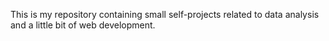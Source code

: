 This is my repository containing small self-projects related to data analysis and a little bit of web development.
